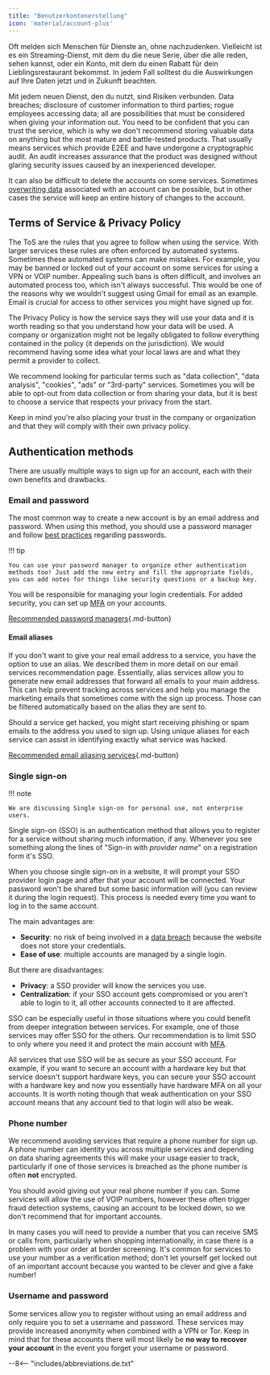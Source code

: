 ```yaml
---
title: "Benutzerkontenerstellung"
icon: 'material/account-plus'
---
```


Oft melden sich Menschen für Dienste an, ohne nachzudenken. Vielleicht ist es ein Streaming-Dienst, mit dem du die neue Serie, über die alle reden, sehen kannst, oder ein Konto, mit dem du einen Rabatt für dein Lieblingsrestaurant bekommst. In jedem Fall solltest du die Auswirkungen auf Ihre Daten jetzt und in Zukunft beachten.

Mit jedem neuen Dienst, den du nutzt, sind Risiken verbunden. Data breaches; disclosure of customer information to third parties; rogue employees accessing data; all are possibilities that must be considered when giving your information out. You need to be confident that you can trust the service, which is why we don't recommend storing valuable data on anything but the most mature and battle-tested products. That usually means services which provide E2EE and have undergone a cryptographic audit. An audit increases assurance that the product was designed without glaring security issues caused by an inexperienced developer.

It can also be difficult to delete the accounts on some services. Sometimes [overwriting data](account-deletion.md#overwriting-account-information) associated with an account can be possible, but in other cases the service will keep an entire history of changes to the account.

## Terms of Service & Privacy Policy

The ToS are the rules that you agree to follow when using the service. With larger services these rules are often enforced by automated systems. Sometimes these automated systems can make mistakes. For example, you may be banned or locked out of your account on some services for using a VPN or VOIP number. Appealing such bans is often difficult, and involves an automated process too, which isn't always successful. This would be one of the reasons why we wouldn't suggest using Gmail for email as an example. Email is crucial for access to other services you might have signed up for.

The Privacy Policy is how the service says they will use your data and it is worth reading so that you understand how your data will be used. A company or organization might not be legally obligated to follow everything contained in the policy (it depends on the jurisdiction). We would recommend having some idea what your local laws are and what they permit a provider to collect.

We recommend looking for particular terms such as "data collection", "data analysis", "cookies", "ads" or "3rd-party" services. Sometimes you will be able to opt-out from data collection or from sharing your data, but it is best to choose a service that respects your privacy from the start.

Keep in mind you're also placing your trust in the company or organization and that they will comply with their own privacy policy.

## Authentication methods

There are usually multiple ways to sign up for an account, each with their own benefits and drawbacks.

### Email and password

The most common way to create a new account is by an email address and password. When using this method, you should use a password manager and follow [best practices](passwords-overview.md) regarding passwords.

!!! tip

    You can use your password manager to organize other authentication methods too! Just add the new entry and fill the appropriate fields, you can add notes for things like security questions or a backup key.

You will be responsible for managing your login credentials. For added security, you can set up [MFA](multi-factor-authentication.md) on your accounts.

[Recommended password managers](../passwords.md ""){.md-button}

#### Email aliases

If you don't want to give your real email address to a service, you have the option to use an alias. We described them in more detail on our email services recommendation page. Essentially, alias services allow you to generate new email addresses that forward all emails to your main address. This can help prevent tracking across services and help you manage the marketing emails that sometimes come with the sign up process. Those can be filtered automatically based on the alias they are sent to.

Should a service get hacked, you might start receiving phishing or spam emails to the address you used to sign up. Using unique aliases for each service can assist in identifying exactly what service was hacked.

[Recommended email aliasing services](../email.md#email-aliasing-services ""){.md-button}

### Single sign-on

!!! note

    We are discussing Single sign-on for personal use, not enterprise users.

Single sign-on (SSO) is an authentication method that allows you to register for a service without sharing much information, if any. Whenever you see something along the lines of "Sign-in with *provider name*" on a registration form it's SSO.

When you choose single sign-on in a website, it will prompt your SSO provider login page and after that your account will be connected. Your password won't be shared but some basic information will (you can review it during the login request). This process is needed every time you want to log in to the same account.

The main advantages are:

- **Security**: no risk of being involved in a [data breach](https://en.wikipedia.org/wiki/Data_breach) because the website does not store your credentials.
- **Ease of use**: multiple accounts are managed by a single login.

But there are disadvantages:

- **Privacy**: a SSO provider will know the services you use.
- **Centralization**: if your SSO account gets compromised or you aren't able to login to it, all other accounts connected to it are affected.

SSO can be especially useful in those situations where you could benefit from deeper integration between services. For example, one of those services may offer SSO for the others. Our recommendation is to limit SSO to only where you need it and protect the main account with [MFA](multi-factor-authentication.md).

All services that use SSO will be as secure as your SSO account. For example, if you want to secure an account with a hardware key but that service doesn't support hardware keys, you can secure your SSO account with a hardware key and now you essentially have hardware MFA on all your accounts. It is worth noting though that weak authentication on your SSO account means that any account tied to that login will also be weak.

### Phone number

We recommend avoiding services that require a phone number for sign up. A phone number can identity you across multiple services and depending on data sharing agreements this will make your usage easier to track, particularly if one of those services is breached as the phone number is often **not** encrypted.

You should avoid giving out your real phone number if you can. Some services will allow the use of VOIP numbers, however these often trigger fraud detection systems, causing an account to be locked down, so we don't recommend that for important accounts.

In many cases you will need to provide a number that you can receive SMS or calls from, particularly when shopping internationally, in case there is a problem with your order at border screening. It's common for services to use your number as a verification method; don't let yourself get locked out of an important account because you wanted to be clever and give a fake number!

### Username and password

Some services allow you to register without using an email address and only require you to set a username and password. These services may provide increased anonymity when combined with a VPN or Tor. Keep in mind that for these accounts there will most likely be **no way to recover your account** in the event you forget your username or password.

--8<-- "includes/abbreviations.de.txt"
